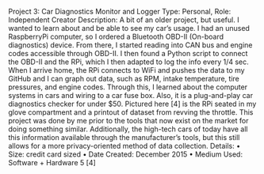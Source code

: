 Project 3: Car Diagnostics Monitor and Logger
Type: Personal, Role: Independent Creator Description:
A bit of an older project, but useful. I wanted to learn about and be able to see my car’s usage. I had an unused RaspberryPi computer, so I ordered a Bluetooth OBD-II (On-board diagnostics) device. From there, I started reading into CAN bus and engine codes accessible through OBD-II. I then found a Python script to connect the OBD-II and the RPi, which I then adapted to log the info every 1/4 sec. When I arrive home, the RPi connects to WiFi and pushes the data to my GitHub and I can graph out data, such as RPM, intake temperature, tire pressures, and engine codes. Through this, I learned about the computer systems in cars and wiring to a car fuse box. Also, it is a plug-and-play car diagnostics checker for under $50. Pictured here [4] is the RPi seated in my glove compartment and a printout of dataset from revving the throttle.
This project was done by me prior to the tools that now exist on the market for doing something similar. Additionally, the high-tech cars of today have all this information available through the manufacturer’s tools, but this still allows for a more privacy-oriented method of data collection.
 Details:
• Size: credit card sized
• Date Created: December 2015
• Medium Used: Software + Hardware
5
[4]
